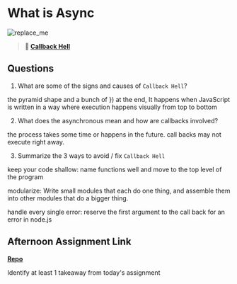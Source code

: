 # What is Async

![replace_me](https://codeworks.blob.core.windows.net/public/assets/img/illustrations/placeholder.svg)

> **📖 [Callback Hell](https://codeworksacademy.com/fs-student-guide/resources/wk4/01-Callbacks)**

## Questions

1. What are some of the signs and causes of `Callback Hell`?

the pyramid shape and a bunch of }) at the end,
It happens when JavaScript is written in a way where execution happens visually from top to bottom

2. What does the asynchronous mean and how are callbacks involved?

the process takes some time or happens in the future. call backs may not execute right away.

3. Summarize the 3 ways to avoid / fix `Callback Hell`

keep your code shallow: name functions well and move to the top level of the program

modularize: Write small modules that each do one thing, and assemble them into other modules that do a bigger thing.

handle every single error: reserve the first argument to the call back for an error in node.js

## Afternoon Assignment Link

**[Repo](https://github.com/KellyWemmer/swapi)**

Identify at least 1 takeaway from today's assignment

